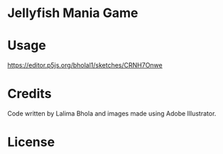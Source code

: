 # Jellyfish Mania Game


# Usage
https://editor.p5js.org/bholal1/sketches/CRNH7Onwe

# Credits
Code written by Lalima Bhola and images made using Adobe Illustrator.


# License
